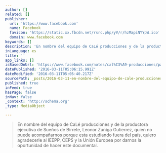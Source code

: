 ```yaml
---
author: []
related: []
publisher:
  url: 'https://www.facebook.com'
  name: Facebook
  favicon: 'https://static.xx.fbcdn.net/rsrc.php/yV/r/hzMapiNYYpW.ico'
  domain: www.facebook.com
keywords: []
description: 'En nombre del equipo de CaLé producciones y de la productora ejecutiva de Sueños de Birrete, Leonor Zuniga Gutierrez, quien no puede acompañarnos porque esta estudiando fuera del país, quiero agradecerle al IEEPP, CEPS y la Unión Europea por darnos la oportunidad de hacer este documental.'
inLanguage: es
title: ''
app_links: []
isBasedOnUrl: 'https://www.facebook.com/notes/cal%C3%A9-producciones/palabras-de-agradecimiento-de-camilo-de-castro-belli-director-de-sue%C3%B1os-de-birre/1742232279345235'
datePublished: '2016-03-11T05:06:15.991Z'
dateModified: '2016-03-11T05:05:40.217Z'
sourcePath: _posts/2016-03-11-en-nombre-del-equipo-de-cale-producciones-y-de-la-productora.md
published: true
inFeed: true
hasPage: false
inNav: false
_context: 'http://schema.org'
_type: MediaObject

---
```

> En nombre del equipo de CaLé producciones y de la productora ejecutiva de Sueños de Birrete&comma; Leonor Zuniga Gutierrez&comma; quien no puede acompañarnos porque esta estudiando fuera del país&comma; quiero agradecerle al IEEPP&comma; CEPS y la Unión Europea por darnos la oportunidad de hacer este documental&period;